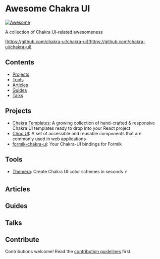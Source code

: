 # Awesome Chakra UI

[![Awesome](https://awesome.re/badge.svg)](https://awesome.re)

A collection of Chakra UI-related awesomeness

[https://github.com/chakra-ui/chakra-ui](https://github.com/chakra-ui/chakra-ui)


## Contents

- [Projects](#projects)
- [Tools](#tools)
- [Articles](#articles)
- [Guides](#guides)
- [Talks](#talks)

## Projects

- [Chakra Templates](https://chakra-templates.dev): A growing collection of hand-crafted & responsive Chakra UI templates ready to drop into your React project
- [Choc UI](https://choc-ui.tech/): A set of accessible and reusable components that are commonly used in web applications
- [formik-chakra-ui](https://github.com/kgnugur/formik-chakra-ui): Your Chakra-UI bindings for Formik

## Tools

- [Themera](https://themera.vercel.app/): Create Chakra UI color schemes in seconds ⚡️

## Articles

## Guides

## Talks

## Contribute

Contributions welcome! Read the [contribution guidelines](contributing.md) first.
